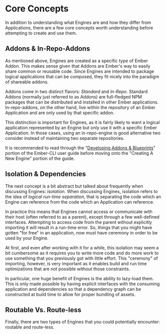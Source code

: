 # Core Concepts

In addition to understanding what Engines are and how they differ from Applications, there are a few core concepts worth understanding before attempting to create and use them.

## Addons & In-Repo-Addons

As mentioned above, Engines are created as a specific type of Ember Addon. This makes sense given that Addons are Ember's way to easily share common or reusable code. Since Engines are intended to package logical applications that can be composed, they fit nicely into the paradigm of shareable addons.

Addons come in two distinct flavors: _Standard_ and _In-Repo_. Standard Addons (normally just referred to as Addons) are full-fledged NPM packages that can be distributed and installed in other Ember applications. In-repo-addons, on the other hand, live within the repository of an Ember Application and are only used by that specific addon.

This distinction is important for Engines, as it is fairly likely to want a logical application represented by an Engine but only use it with a specific Ember Application. In those cases, using an in-repo-engine is good alternative two consider instead of maintaining two separate repositories.

It is recommended to read through the "[Developing Addons & Blueprints](http://ember-cli.com/extending/#developing-addons-and-blueprints)" portion of the Ember-CLI user guide before moving onto the "Creating A New Engine" portion of the guide.

## Isolation & Dependencies

The next concept is a bit abstract but talked about frequently when discussing Engines: _isolation_. When discussing Engines, isolation refers to the idea of _logical run-time separation_, that is separating the code which an Engine can reference from the code which an Application can reference.

In practice this means that Engines cannot access or communicate with their host (often referred to as a parent), except through a few well-defined interfaces. Attempting to access code from the parent without explicitly importing it will result in a run-time error. So, things that you might have gotten "for free" in an application, now must have ceremony in order to be used by your Engine.

At first, and even after working with it for a while, this isolation may seem a bit cumbersome as it requires you to write more code and do more work to use something that you previously got with little effort. This "ceremony" of importing, however, is very important as it enables build and run time optimizations that are not possible without those constraints.

In particular, one huge benefit of Engines is the ability to lazy-load them. This is only made possible by having explicit interfaces with the consuming application and dependencies so that a dependency graph can be constructed at build time to allow for proper bundling of assets.

## Routable Vs. Route-less

Finally, there are two types of Engines that you could potentially encounter: routable and route-less.

